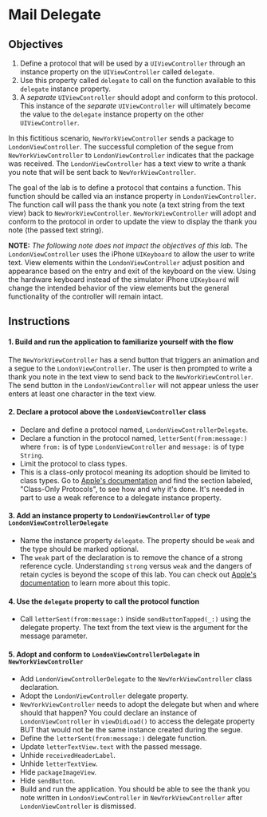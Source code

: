 # Mail Delegate

## Objectives

1. Define a protocol that will be used by a `UIViewController` through an instance property on the `UIViewController` called `delegate`.
2. Use this property called `delegate` to call on the function available to this `delegate` instance property.
3. A _separate_ `UIViewController` should adopt and conform to this protocol. This instance of the _separate_ `UIViewController` will ultimately become the value to the `delegate` instance property on the other `UIViewController`.

In this fictitious scenario, `NewYorkViewController` sends a package to `LondonViewController`. The successful completion of the segue from `NewYorkViewController` to `LondonViewController` indicates that the package was received. The `LondonViewController` has a text view to write a thank you note that will be sent back to `NewYorkViewController`.

The goal of the lab is to define a protocol that contains a function. This function should be called via an instance property in `LondonViewController`. The function call will pass the thank you note (a text string from the text view) back to `NewYorkViewController`. `NewYorkViewController` will adopt and conform to the protocol in order to update the view to display the thank you note (the passed text string).

**NOTE:** _The following note does not impact the objectives of this lab._ The `LondonViewController` uses the iPhone `UIKeyboard` to allow the user to write text. View elements within the `LondonViewController` adjust position and appearance based on the entry and exit of the keyboard on the view. Using the hardware keyboard instead of the simulator iPhone `UIKeyboard` will change the intended behavior of the view elements but the general functionality of the controller will remain intact.

## Instructions

#### 1. Build and run the application to familiarize yourself with the flow

 The `NewYorkViewController` has a send button that triggers an animation and a segue to the `LondonViewController`. The user is then prompted to write a thank you note in the text view to send back to the `NewYorkViewController`. The send button in the `LondonViewController` will not appear unless the user enters at least one character in the text view.

#### 2. Declare a protocol above the `LondonViewController` class

 * Declare and define a protocol named,  `LondonViewControllerDelegate`.
 * Declare a function in the protocol named, `letterSent(from:message:)` where `from:` is of type `LondonViewController` and `message:` is of type `String`.
 * Limit the protocol to class types.
  * This is a class-only protocol meaning its adoption should be limited to class types. Go to [Apple's documentation](https://developer.apple.com/library/content/documentation/Swift/Conceptual/Swift_Programming_Language/Protocols.html) and find the section labeled, "Class-Only Protocols", to see how and why it's done. It's needed in part to use a weak reference to a delegate instance property.

#### 3. Add an instance property to `LondonViewController` of type `LondonViewControllerDelegate`

 * Name the instance property `delegate`. The property should be `weak` and the type should be marked optional.
  * The `weak` part of the declaration is to remove the chance of a strong reference cycle. Understanding `strong` versus `weak` and the dangers of retain cycles is beyond the scope of this lab. You can check out [Apple's documentation](https://developer.apple.com/library/content/documentation/Swift/Conceptual/Swift_Programming_Language/AutomaticReferenceCounting.html) to learn more about this topic.

#### 4. Use the `delegate` property to call the protocol function

 * Call `letterSent(from:message:)` inside `sendButtonTapped(_:)` using the delegate property. The text from the text view is the argument for the message parameter.

#### 5. Adopt and conform to `LondonViewControllerDelegate` in `NewYorkViewController`

 * Add `LondonViewControllerDelegate` to the `NewYorkViewController` class declaration.
 * Adopt the `LondonViewController` delegate property.
  * `NewYorkViewController` needs to adopt the delegate but when and where should that happen? You could declare an instance of `LondonViewController` in `viewDidLoad()` to access the delegate property BUT that would not be the same instance created during the segue.
 * Define the `letterSent(from:message:)` delegate function.
  * Update `letterTextView.text` with the passed message.
  * Unhide `receivedHeaderLabel`.
  * Unhide `letterTextView`.
  * Hide `packageImageView`.
  * Hide `sendButton`.
 * Build and run the application. You should be able to see the thank you note written in `LondonViewController` in `NewYorkViewController` after `LondonViewController` is dismissed.
